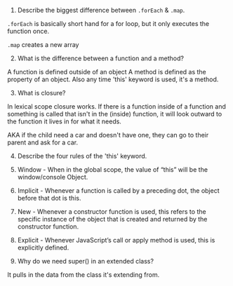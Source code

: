 
1. Describe the biggest difference between `.forEach` & `.map`.

  `.forEach` is basically short hand for a for loop, but it only executes the function once.

  `.map` creates a new array

2. What is the difference between a function and a method?

  A function is defined outside of an object
  A method is defined as the property of an object.  Also any time 'this' keyword is used, it's a method.


3. What is closure?

  In lexical scope closure works.  If there is a function inside of a function and something is called that isn't in the (inside) function, it will look outward to the function it lives in for what it needs.

  AKA if the child need a car and doesn't have one, they can go to their parent and ask for a car.

4. Describe the four rules of the 'this' keyword.

  1. Window - When in the global scope, the value of “this” will be the window/console Object.
  2. Implicit - Whenever a function is called by a preceding dot, the object before that dot is this.
  3. New - Whenever a constructor function is used, this refers to the specific instance of the object that is created and returned by the constructor function.
  4. Explicit - Whenever JavaScript’s call or apply method is used, this is explicitly defined.

5. Why do we need super() in an extended class?
  
  It pulls in the data from the class it's extending from. 